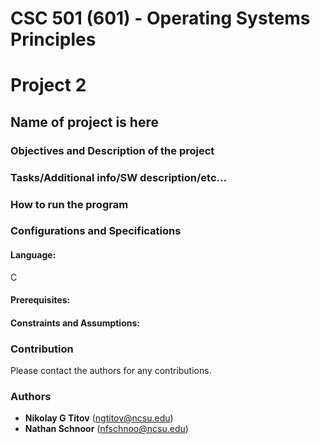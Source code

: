 # CSC 501 (601) - Operating Systems Principles

# Project 2

## __Name of project is here__

### Objectives and Description of the project

### Tasks/Additional info/SW description/etc...

### How to run the program

### Configurations and Specifications

#### Language:
C
#### Prerequisites:

#### Constraints and Assumptions:

### Contribution
Please contact the authors for any contributions.

### Authors
* **Nikolay G Titov** (ngtitov@ncsu.edu)
* **Nathan Schnoor** (nfschnoo@ncsu.edu)

